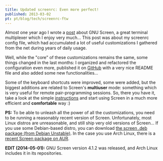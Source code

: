 ```yaml
---
title: Updated screenrc: Even more perfect!
published: 2013-03-02
pt: pt/blog/tech/screenrc-ftw
---
```


Almost one year ago I wrote a [post][1] about GNU Screen, a great terminal multiplexer which I enjoy very much...
This post was about my screenrc config file,
which had accumulated a lot of useful customizations I gathered from the net during years of daily usage.

Well, while the "core" of these customizations remains the same, some things changed in the last months:
I organized and refactored the configuration even more, published it on [GitHub][2]
with a very nice README file and also added some new functionalities...

Some of the keyboard shortcuts were improved, some were added, but the biggest additions are related to Screen's **multiuser** mode:
something which is very useful for remote pair-programming sessions.
So, there you have it, take a look at the simple [instructions][3]
and start using Screen in a much more efficient and **comfortable** way :)

**PS:** To be able to unleash all the power of all the customizations, you need to be running a reasonably recent version of Screen.
Unfortunately, most Linux distros are unreasonable, and still ship very old versions of Screen...
If you use some Debian-based distro, you can download [the screen .deb package (from Debian Unstable)][4].
In the case you use Arch Linux, there is a [recent Screen package on AUR][5].

**EDIT (2014-05-01):** GNU Screen version 4.1.2 was released, and Arch Linux includes it in its repositories.

[1]: </en/blog/tech/gnu-screen-config-winners>
[2]: <https://github.com/joaopizani/env.screenrc-ftw>
[3]: <https://github.com/joaopizani/env.screenrc-ftw/blob/master/README.md>
[4]: <http://packages.debian.org/wheezy/screen>
[5]: <https://aur.archlinux.org/packages/screen-git>
